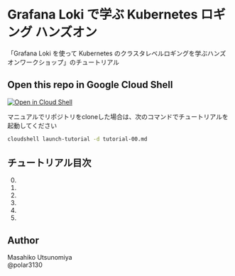 # Grafana Loki で学ぶ Kubernetes ロギング ハンズオン
「Grafana Loki を使って Kubernetes のクラスタレベルロギングを学ぶハンズオンワークショップ」のチュートリアル


## Open this repo in Google Cloud Shell

[![Open in Cloud Shell](http://gstatic.com/cloudssh/images/open-btn.png)](https://console.cloud.google.com/cloudshell/open?git_repo=https://github.com/polar3130/grafana-loki-getting-started.git&page=editor&tutorial=tutorial.md)

マニュアルでリポジトリをcloneした場合は、次のコマンドでチュートリアルを起動してください

```bash
cloudshell launch-tutorial -d tutorial-00.md
```

## チュートリアル目次

0.
1.
1.
1.
1.
1.

## Author

Masahiko Utsunomiya  
@polar3130
